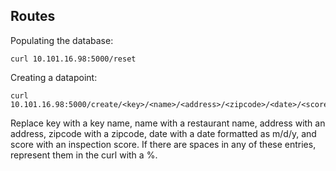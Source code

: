 ## Routes
Populating the database:
```
curl 10.101.16.98:5000/reset
```
Creating a datapoint:
```
curl 10.101.16.98:5000/create/<key>/<name>/<address>/<zipcode>/<date>/<score>
```
Replace key with a key name, name with a restaurant name, address with an address, zipcode with a zipcode, date with a date formatted as m/d/y, and score with an inspection score. If there are spaces in any of these entries, represent them in the curl with a %.
